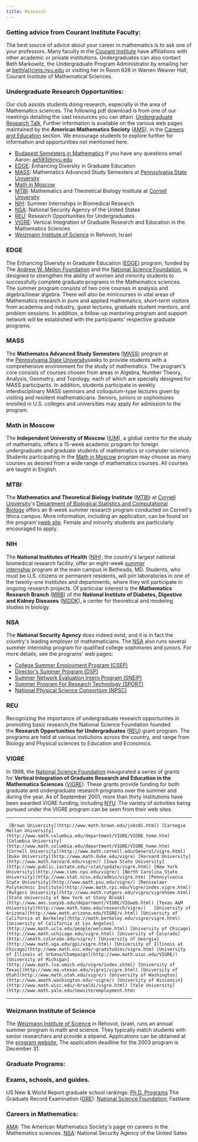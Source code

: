 ```yaml
---
title: Research
---
```


### Getting advice from Courant Institute Faculty:

The best source of advice about your career in mathematics is to ask one
of your professors. Many faculty in the [Courant
Institute](http://www.cims.nyu.edu/) have affiliations with other
academic or private institutions. Undergraduates can also contact
Beth Markowitz, the Undergraduate Program Administrator by emailing
her at [beth(at)cims.nyu.edu](mailto:beth@cims.nyu.edu) or visiting
her in Room 626 in Warren Weaver Hall, Courant Institute of Mathematical
Sciences.

### Undergraduate Research Opportunities:

Our club assists students doing research, especially in the area of
Mathematics sciences. The following pdf download is from one of our
meetings detailing the vast resources you can attain. [Undergraduate
Research
Talk ](http://math.nyu.edu/math_club/Undergrad_Research_Talk.pdf)
Further information is available on the various web pages maintained by
the **American Mathematics Society** ([AMS](http://www.ams.org/)), in
the [Careers and Education](http://www.ams.org/careers-edu) section. We
encourage students to explore further for information and opportunities
not mentioned here.

-   [Budapest Semesters in
    Mathematics](http://www.stolaf.edu/depts/math/budapest/) If you have
    any questions email Aaron: ae593@nyu.edu
-   [EDGE](http://math.nyu.edu/math_club/resources.html#EDGE): Enhancing
    Diversity in Graduate Education
-   [MASS](http://math.nyu.edu/math_club/resources.html#Mass):
    Mathematics Advanced Study Semesters at [Pennsylvania State
    University](http://www.psu.edu/)
-   [Math in
    Moscow](http://math.nyu.edu/math_club/resources.html#Moscow)
-   [MTBI](http://math.nyu.edu/math_club/resources.html#MTBI):
    Mathematics and Theoretical Biology Institute at [Cornell
    University](http://www.cornell.edu/)
-   [NIH](http://math.nyu.edu/math_club/resources.html#NIH): Summer
    Internships in Biomedical Research
-   [NSA](http://math.nyu.edu/math_club/resources.html#NSA): National
    Security Agency of the United States
-   [REU](http://math.nyu.edu/math_club/resources.html#REU): Research
    Opportunities for Undergraduates
-   [VIGRE](http://math.nyu.edu/math_club/resources.html#Vigre):
    Vertical Integration of Graduate Research and Education in the
    Mathematics Sciences
-   [Weizmann Institute of
    Science](http://math.nyu.edu/math_club/resources.html#Weizmann) in
    Rehovot, Israel

### EDGE

The Enhancing Diversity in Graduate Education
([EDGE](http://www.edgeforwomen.org/what.html)) program, funded by
The [Andrew W. Mellon Foundation](http://www.mellon.org/) and
the [National Science Foundation](http://www.nsf.org/), is designed to
strengthen the ability of women and minority students to successfully
complete graduate programs in the Mathematics sciences. The summer
program consists of two core courses in analysis and algebra/linear
algebra. There will also be minicourses in vital areas of Mathematics
research in pure and applied mathematics, short-term visitors from
academia and industry, guest lectures, graduate student mentors, and
problem sessions. In addition, a follow-up mentoring program and support
network will be established with the participants' respective graduate
programs.

### MASS

The **Mathematcs Advanced Study
Semesters** ([MASS](http://www.math.psu.edu/mass/)) program at
the [Pennsylvania State University](http://www.psu.edu/)seeks to provide
students with a comprehensive environment for the study of mathematics.
The program's core consists of courses chosen from areas in Algebra,
Number Theory, Analysis, Geometry, and Topology, each of which are
specially designed for MASS participants. In addition, students
participate in weekly interdisciplinary MASS seminars and
colloquium-type lectures given by visiting and resident mathematicians.
Seniors, juniors or sophomores enrolled in U.S. colleges and
universities may apply for admission to the program.

### Math in Moscow

The **Independent University of
Moscow** ([IUM](http://www.mccme.ru/english/ium/)), a global centre for
the study of mathematis, offers a 15-week academic program for foreign
undergraduate and graduate students of mathematics or computer science.
Students participating in the [Math in
Moscow](http://www.mccme.ru/mathinmoscow/index.htm) program may choose
as many courses as desired from a wide range of mathematics courses. All
courses are taught in English.

### MTBI

The **Mathematics and Theoretical Biology
Institute** ([MTBI](http://www.bscb.cornell.edu/MTBI/)) at [Cornell
University](http://www.cornell.edu/)'s [Department of Biological
Statistics and Computational
Biology](http://www.bscb.cornell.edu/) offers an 8-week summer research
program conducted on Cornell's Ithica campus. More information,
including an application, can be found on the program's[web
site](http://www.bscb.cornell.edu/MTBI/). Female and minority students
are particularly encouraged to apply.

### NIH

The **National Institutes of Health** ([NIH](http://www.nih.gov/)), the
country's largest national biomedical research facility, offer an
eight-week [summer
internship](http://www.training.nih.gov/student/internship/internship.asp) program
at the main campus in Bethesda, MD. Students, who must be U.S. citizens
or permanent residents, will join laboratories in one of the twenty-one
Institutes and departments, where they will participate in ongoing
research projects. Of particular interest is the **Mathematics Research
Branch** ([MRB](http://mrb.niddk.nih.gov/)) of the **National Institute
of Diabetes, Digestive and Kidney
Diseases** ([NIDDK](http://www.niddk.nih.gov/)), a center for
theoretical and modeling studies in biology.

### NSA

The **National Security Agency** does indeed exist, and it is in fact
the country's leading employer of mathematicians.
The [NSA](http://www.nsa.gov/) also runs several summer internship
program for qualified college sophmores and juniors. For more details,
see the programs' web pages:

-   [College Summer Employment Program
    (CSEP)](http://www.nsa.gov/programs/employ/csp/summer.html)
-   [Director's Summer Program
    (DSP)](http://www.nsa.gov/programs/employ/csp/director.html)
-   [Summer Network Evaluation Intern Program
    (SNEIP)](http://www.nsa.gov/programs/employ/csp/evaluation.html)
-   [Summer Program For Research Technology
    (SPORT)](http://www.nsa.gov/programs/employ/csp/sport.html)
-   [National Physical Science Consortium
    (NPSC)](http://www.nsa.gov/programs/employ/csp/npsc.html)

### REU

Recognizing the importance of undergraduate research opportunites in
promoting basic research,the National Science Foundation founded
the **Research Opportunities for
Undergraduates** ([REU](http://www.nsf.gov/home/crssprgm/reu/reulist.htm))
grant program. The programs are held at various instiutions across the
country, and range from Biology and Physical sciences to Education and
Economics.

### VIGRE

In 1998, the [National Science
Foundation](http://www.nsf.org/) inaugurated a series of grants
for **Vertical Integration of Graduate Research and Education in the
Mathematics Sciences** ([VIGRE](http://www.math.psu.edu/VIGRE/)). These
grants provide funding for both graduate and undergraduate research
programs over the summer and during the year. As of September 2001, more
than thirty institutions have been awarded VIGRE funding,
including [NYU](http://www.nyu.edu/). The variety of activities being
pursued under the VIGRE program can be seen from their web sites.

  -- -------------------------------------------------------------------------------------------------------------------------------------------------------------------------------------------------------------------------------------------------------------------------------------------------------------------------------------------------------------------------------------------------------------------------------------------------------------------------------------------------------------------------------------------------------------------------------------------------------------------------------------------------------------------------------------------------------------------------------------------------------------------------------------------------------------------------------------------------------------------------------------------------------------------------------------------------------------------------------------------------------------------------------------------- ----------------------------------------------------------------------------------------------------------------------------------------------------------------------------------------------------------------------------------------------------------------------------------------------------------------------------------------------------------------------------------------------------------------------------------------------------------------------------------------------------------------------------------------------------------------------------------------------------------------------------------------------------------------------------------------------------------------------------------------------------------------------------------------------------------------------------------------------------------------------------------------------------------------------------------------------------------------------------------------------------------------------------
     [Brown University](http://www.math.brown.edu/jobs01.html) [Carnegie Mellon University](http://www.math.columbia.edu/department/VIGRE/VIGRE_home.htm) [Columbia University](http://www.math.columbia.edu/department/VIGRE/VIGRE_home.htm) [Cornell University](http://www.math.cornell.edu/General/vigre.html) [Duke University](http://www.math.duke.edu/vigre) [Harvard University](http://www.math.harvard.edu/vigre/) [Iowa State University](http://www.public.iastate.edu/~stat/update/vigre.html) [New York University](http://www.cims.nyu.edu/vigre/) [North Carolina State University](http://www.stat.ncsu.edu/admin/vigre.htm) [Pennsylvania State University](http://www.math.psu.edu/vigre/) [Rensselaer Polytechnic Institute](http://www.math.rpi.edu/Vigre/index.vigre.html) [Rutgers University](http://www.math.rutgers.edu/vigre/vigrehome.html) [State University of New York at Stony Brook](http://www.ams.sunysb.edu/department/VIGRE/VIGweb.html) [Texas A&M University](http://www.math.tamu.edu/research/vigre/)   [University of Arizona](http://www.math.arizona.edu/VIGRE/v.html) [University of California at Berkeley](http://math.berkeley.edu/vigre/vigre.html) [University of California at Los Angeles](http://www.math.ucla.edu/people/welcome.html) [University of Chicago](http://www.math.uchicago.edu/vigre.html) [University of Colorado](http://amath.colorado.edu/vigre/) [University of Georgia](http://www.math.uga.edu/gpi/vigre.html) [University of Illinois at Chicago](http://www.math.uic.edu/~gradstudies/vigre.htm) [University of Illinois at Urbana/Champaign](http://www.math.uiuc.edu/VIGRE/) [University of Michigan](http://www.math.lsa.umich.edu/vigre/index.shtml) [University of Texas](http://www.ma.utexas.edu/vigre1/vigre.html) [University of Utah](http://www.math.utah.edu/vigre/) [University of Washington](http://www.amath.washington.edu/~vigre/) [University of Wisconsin](http://www.math.wisc.edu/~brualdi/vigre.html) [Yale University](http://www.math.yale.edu/newsite/employment.htm)
  -- -------------------------------------------------------------------------------------------------------------------------------------------------------------------------------------------------------------------------------------------------------------------------------------------------------------------------------------------------------------------------------------------------------------------------------------------------------------------------------------------------------------------------------------------------------------------------------------------------------------------------------------------------------------------------------------------------------------------------------------------------------------------------------------------------------------------------------------------------------------------------------------------------------------------------------------------------------------------------------------------------------------------------------------------- ----------------------------------------------------------------------------------------------------------------------------------------------------------------------------------------------------------------------------------------------------------------------------------------------------------------------------------------------------------------------------------------------------------------------------------------------------------------------------------------------------------------------------------------------------------------------------------------------------------------------------------------------------------------------------------------------------------------------------------------------------------------------------------------------------------------------------------------------------------------------------------------------------------------------------------------------------------------------------------------------------------------------------

### Weizmann Institute of Science

The [Weizmann Institute of Science](http://www.weizmann.ac.il/) in
Rehovot, Israel, runs an annual summer program in math and science. They
typically match students with senior researchers and provide a stipend.
Applications can be obtained at the [program
website.](http://www.weizmann.ac.il/acadsec/kkiss.html) The application
deadline for the 2003 program is December 31.

### Graduate Programs:

### Exams, schools, and guides.

US New & World Report graduate school rankings: [Ph.D.
Programs](http://www.usnews.com/usnews/edu/beyond/gradrank/gbmath.htm)
The Graduate Record Examination ([GRE](http://www.gre.org/)): [National
Science Foundation:](http://www.fastlane.nsf.gov/) Fastlane

### Careers in Mathematics:

[AMA](http://www.ams.org/careers/): The American Mathematics Society's
page on careers in the Mathematics sciences. [NSA](http://www.nsa.gov/):
National Security Agency of the United Sates
